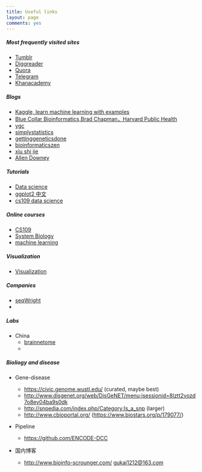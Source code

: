 ```yaml
---
title: Useful links
layout: page
comments: yes
---
```


##### Most frequently visited sites
* [Tumblr](http://www.tumblr.com/dashboard)
* [Diggreader](http://digg.com/reader)
* [Quora](www.quora.com/)
* [Telegram](https://telegram.org/)
* [Khanacademy](https://www.khanacademy.org/profile/ChenTong/)

##### Blogs

* [Kaggle, learn machine learning with examples](http://blog.kaggle.com/)
* [Blue Collar Bioinformatics,Brad Chapman，Harvard Public Health](http://bcbio.wordpress.com/)
* [ygc](http://ygc.name/)
* [simplystatistics](http://simplystatistics.org/)
* [gettinggeneticsdone](http://gettinggeneticsdone.blogspot.com/)
* [bioinformaticszen](http://www.bioinformaticszen.com/)
* [xiu shi jie](http://pgfe.umassmed.edu/ou)
* [Allen Downey](https://sites.google.com/site/allendowney/)

##### Tutorials

* [Data science](http://cm.dce.harvard.edu/2014/01/14328/publicationListing.shtml)
* [ggplot2 中文](http://ygc.name/stats/ggplot2.html)
* [cs109 data science](http://cs109.org/)

##### Online courses

* [CS109](http://cs109.org/readings.php)
* [System Biology](http://ocw.mit.edu/courses/biology/7-342-systems-biology-stochastic-processes-and-biological-robustness-fall-2008/index.html)
* [machine learning](http://www.dcs.gla.ac.uk/~girolami/Machine_Learning_Module_2006/)

##### Visualization
* [Visualization](http://www-958.ibm.com/software/data/cognos/manyeyes/page/Visualization_Options.html)

##### Companies
* [seqWright](http://www.seqwright.com/)
*

##### Labs
* China
  * [brainnetome](http://www.brainnetome.org/en/)
  *

##### Bioliogy and disease

* Gene-disease
	
	* https://civic.genome.wustl.edu/ (curated, maybe best)
	* http://www.disgenet.org/web/DisGeNET/menu;jsessionid=8lztt2vozd7o8ey04ba9s0dk
	* http://snpedia.com/index.php/Category:Is_a_snp (larger)
	* http://www.cbioportal.org/ (https://www.biostars.org/p/179077/)

* Pipeline
	* https://github.com/ENCODE-DCC

* 国内博客

  * <http://www.bioinfo-scrounger.com/>  <gukai1212@163.com>
